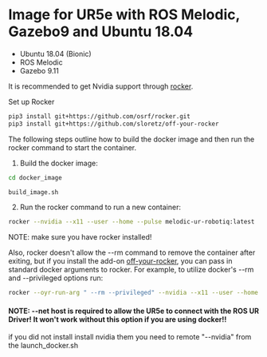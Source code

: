 # Image for UR5e with ROS Melodic, Gazebo9 and Ubuntu 18.04
* Ubuntu 18.04 (Bionic)
* ROS Melodic
* Gazebo 9.11

It is recommended to get Nvidia support through [rocker](https://github.com/osrf/rocker).

Set up Rocker

```bash
pip3 install git+https://github.com/osrf/rocker.git
pip3 install git+https://github.com/sloretz/off-your-rocker
```

The following steps outline how to build the docker image and then run the rocker command to start the container.

1. Build the docker image:

```bash
cd docker_image 
```

```bash 
build_image.sh
```

2. Run the rocker command to run a new container:

```bash
rocker --nvidia --x11 --user --home --pulse melodic-ur-robotiq:latest
```

NOTE: make sure you have rocker installed! 

Also, rocker doesn't allow the --rm command to remove the container after exiting, but if you install the add-on [off-your-rocker](https://github.com/sloretz/off-your-rocker), you can pass in standard docker arguments to rocker. For example, to utilize docker's --rm and --privileged options run:

```bash
rocker --oyr-run-arg " --rm --privileged" --nvidia --x11 --user --home --net host --pulse melodic-ur-robotiq:latest
```

#### NOTE: --net host is required to allow the UR5e to connect with the ROS UR Driver! It won't work without this option if you are using docker!!

if you did not install install nvidia them you need to remote "--nvidia" from the launch_docker.sh
